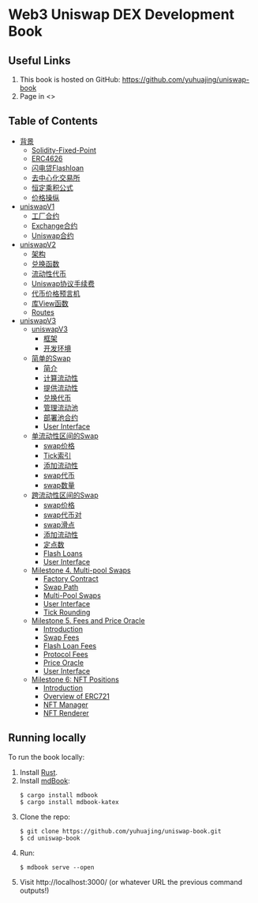 #  Web3 Uniswap DEX Development Book

## Useful Links
1. This book is hosted on GitHub: <https://github.com/yuhuajing/uniswap-book>
2. Page in <>

## Table of Contents
- [背景]()
  - [Solidity-Fixed-Point](./src/uniswap/background/solidity-fixed-point.md)
  - [ERC4626](./src/uniswap/background/TokenVaults.md)
  - [闪电贷Flashloan](./src/uniswap/background/Flashloan.md)
  - [去中心化交易所](./src/uniswap/background/introduction-to-markets.md)
  - [恒定乘积公式](./src/uniswap/background/constant-function-market-maker.md)
  - [价格操纵](./src/uniswap/background/price-manipulation.md)
- [uniswapV1]()
  - [工厂合约](./src/./uniswap/uniswapV1/uniswap-v1-factory.md)
  - [Exchange合约](./src/./uniswap/uniswapV1/uniswap-v1-exchange.md)
  - [Uniswap合约](./src/./uniswap/uniswapV1/uniswapv1.md)
- [uniswapV2]()
  - [架构](./src/./uniswap/uniswapV2/architecture.md)
  - [兑换函数](./src/./uniswap/uniswapV2/swap-functions.md)
  - [流动性代币](./src/./uniswap/uniswapV2/mint_burn_lp.md)
  - [Uniswap协议手续费](./src/./uniswap/uniswapV2/protocal_fee.md)
  - [代币价格预言机](./src/./uniswap/uniswapV2/oracle.md)
  - [库View函数](./src/./uniswap/uniswapV2/contracts_library.md)
  - [Routes](./src/./uniswap/uniswapV2/routes.md)
- [uniswapV3]()
  - [uniswapV3]()
    - [框架](./src/./uniswap/uniswapV3/introduction/uniswap-v3.md)
    - [开发环境](./src/./uniswap/uniswapV3/introduction/dev-environment.md)
  - [简单的Swap]()
    - [简介](./src/./uniswap/uniswapV3/milestone_1/introduction.md)
    - [计算流动性](./src/./uniswap/uniswapV3/milestone_1/calculating-liquidity.md)
    - [提供流动性](./src/./uniswap/uniswapV3/milestone_1/providing-liquidity.md)
    - [兑换代币](./src/./uniswap/uniswapV3/milestone_1/first-swap.md)
    - [管理流动池](./src/./uniswap/uniswapV3/milestone_1/manager-contract.md)
    - [部署池合约](./src/./uniswap/uniswapV3/milestone_1/deployment.md)
    - [User Interface](./src/./uniswap/uniswapV3/milestone_1/user-interface.md)
  - [单流动性区间的Swap]()
    - [swap价格](./src/./uniswap/uniswapV3/milestone_2/output-amount-calculation.md)
    - [Tick索引](./src/./uniswap/uniswapV3/milestone_2/tick-bitmap-index.md)
    - [添加流动性](./src/./uniswap/uniswapV3/milestone_2/generalize-minting.md)
    - [swap代币](./src/./uniswap/uniswapV3/milestone_2/generalize-swapping.md)
    - [swap数量](./src/./uniswap/uniswapV3/milestone_2/quoter-contract.md)
  - [跨流动性区间的Swap]()
    - [swap价格](./src/./uniswap/uniswapV3/milestone_3/different-ranges.md)
    - [swap代币对](./src/./uniswap/uniswapV3/milestone_3/cross-tick-swaps.md)
    - [swap滑点](./src/./uniswap/uniswapV3/milestone_3/slippage-protection.md)
    - [添加流动性](./src/./uniswap/uniswapV3/milestone_3/liquidity-calculation.md)
    - [定点数](./src/./uniswap/uniswapV3/milestone_3/more-on-fixed-point-numbers.md)
    - [Flash Loans](./src/./uniswap/uniswapV3/milestone_3/flash-loans.md)
    - [User Interface](./src/./uniswap/uniswapV3/milestone_3/user-interface.md)
  - [Milestone 4. Multi-pool Swaps]()
    - [Factory Contract](./src/./uniswap/uniswapV3/milestone_4/factory-contract.md)
    - [Swap Path](./src/./uniswap/uniswapV3/milestone_4/path.md)
    - [Multi-Pool Swaps](./src/./uniswap/uniswapV3/milestone_4/multi-pool-swaps.md)
    - [User Interface](./src/./uniswap/uniswapV3/milestone_4/user-interface.md)
    - [Tick Rounding](./src/./uniswap/uniswapV3/milestone_4/tick-rounding.md)
  - [Milestone 5. Fees and Price Oracle]()
    - [Introduction](./src/./uniswap/uniswapV3/milestone_5/introduction.md)
    - [Swap Fees](./src/./uniswap/uniswapV3/milestone_5/swap-fees.md)
    - [Flash Loan Fees](./src/./uniswap/uniswapV3/milestone_5/flash-loan-fees.md)
    - [Protocol Fees](./src/./uniswap/uniswapV3/milestone_5/protocol-fees.md)
    - [Price Oracle](./src/./uniswap/uniswapV3/milestone_5/price-oracle.md)
    - [User Interface](./src/./uniswap/uniswapV3/milestone_5/user-interface.md)
  - [Milestone 6: NFT Positions]()
    - [Introduction](./src/./uniswap/uniswapV3/milestone_6/introduction.md)
    - [Overview of ERC721](./src/./uniswap/uniswapV3/milestone_6/erc721-overview.md)
    - [NFT Manager](./src/./uniswap/uniswapV3/milestone_6/nft-manager.md)
    - [NFT Renderer](./src/./uniswap/uniswapV3/milestone_6/nft-renderer.md)
## Running locally

To run the book locally:
1. Install [Rust](https://www.rust-lang.org/).
1. Install [mdBook](https://github.com/rust-lang/mdBook):
    ```shell
    $ cargo install mdbook
    $ cargo install mdbook-katex
    ```
1. Clone the repo:
    ```shell
    $ git clone https://github.com/yuhuajing/uniswap-book.git
    $ cd uniswap-book
    ```
1. Run:
    ```shell
    $ mdbook serve --open
    ```
1. Visit http://localhost:3000/ (or whatever URL the previous command outputs!)
